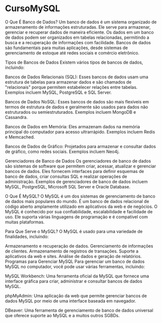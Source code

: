 # CursoMySQL

        
O Que É Banco de Dados?
Um banco de dados é um sistema organizado de armazenamento de informações estruturadas. Ele serve para armazenar, gerenciar e recuperar dados de maneira eficiente. Os dados em um banco de dados podem ser organizados em tabelas relacionadas, permitindo a busca e a recuperação de informações com facilidade. Bancos de dados são fundamentais para muitas aplicações, desde sistemas de gerenciamento de estoque até redes sociais e comércio eletrônico.

Tipos de Bancos de Dados
Existem vários tipos de bancos de dados, incluindo:

Bancos de Dados Relacionais (SQL): Esses bancos de dados usam uma estrutura de tabelas para armazenar dados e são chamados de "relacionais" porque permitem estabelecer relações entre tabelas. Exemplos incluem MySQL, PostgreSQL e SQL Server.

Bancos de Dados NoSQL: Esses bancos de dados são mais flexíveis em termos de estrutura de dados e geralmente são usados para dados não estruturados ou semiestruturados. Exemplos incluem MongoDB e Cassandra.

Bancos de Dados em Memória: Eles armazenam dados na memória principal do computador para acesso ultrarrápido. Exemplos incluem Redis e Memcached.

Bancos de Dados de Gráfico: Projetados para armazenar e consultar dados de gráfico, como redes sociais. Exemplos incluem Neo4j.

Gerenciadores de Banco de Dados
Os gerenciadores de banco de dados são sistemas de software que permitem criar, acessar, atualizar e gerenciar bancos de dados. Eles fornecem interfaces para definir esquemas de banco de dados, criar consultas SQL e realizar operações de administração. Exemplos de gerenciadores de banco de dados incluem MySQL, PostgreSQL, Microsoft SQL Server e Oracle Database.

O Que É MySQL?
O MySQL é um dos sistemas de gerenciamento de banco de dados mais populares do mundo. É um banco de dados relacional de código aberto amplamente utilizado em aplicativos da web e de negócios. O MySQL é conhecido por sua confiabilidade, escalabilidade e facilidade de uso. Ele suporta várias linguagens de programação e é compatível com muitas plataformas.

Para Que Serve o MySQL?
O MySQL é usado para uma variedade de finalidades, incluindo:

Armazenamento e recuperação de dados.
Gerenciamento de informações de clientes.
Armazenamento de registros de transações.
Suporte a aplicativos da web e sites.
Análise de dados e geração de relatórios.
Programas para Gerenciar MySQL
Para gerenciar um banco de dados MySQL no computador, você pode usar várias ferramentas, incluindo:

MySQL Workbench: Uma ferramenta oficial da MySQL que fornece uma interface gráfica para criar, administrar e consultar bancos de dados MySQL.

phpMyAdmin: Uma aplicação da web que permite gerenciar bancos de dados MySQL por meio de uma interface baseada em navegador.

DBeaver: Uma ferramenta de gerenciamento de banco de dados universal que oferece suporte ao MySQL e a muitos outros SGBDs.






